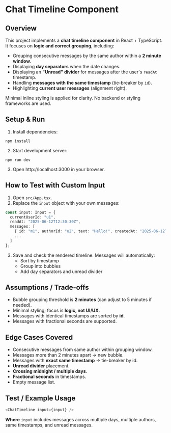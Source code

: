 # Chat Timeline Component

## Overview

This project implements a **chat timeline component** in React + TypeScript. It focuses on **logic and correct grouping**, including:

- Grouping consecutive messages by the same author within a **2 minute window**.
- Displaying **day separators** when the date changes.
- Displaying an **"Unread" divider** for messages after the user's `readAt` timestamp.
- Handling **messages with the same timestamp** (tie-breaker by `id`).
- Highlighting **current user messages** (alignment right).

Minimal inline styling is applied for clarity. No backend or styling frameworks are used.

## Setup & Run

1. Install dependencies:

```
npm install
```

2. Start development server:

```
npm run dev
```

3. Open http://localhost:3000 in your browser.

## How to Test with Custom Input

1. Open `src/App.tsx`.
2. Replace the `input` object with your own messages:

```typescript
const input: Input = {
  currentUserId: "u1",
  readAt: "2025-06-12T12:30:30Z",
  messages: [
    { id: "m1", authorId: "u2", text: "Hello!", createdAt: "2025-06-12T09:00:00Z" },
    ...
  ]
};
```

3. Save and check the rendered timeline. Messages will automatically:
   - Sort by timestamp
   - Group into bubbles
   - Add day separators and unread divider

## Assumptions / Trade-offs

- Bubble grouping threshold is **2 minutes** (can adjust to 5 minutes if needed).
- Minimal styling; focus is **logic, not UI/UX**.
- Messages with identical timestamps are sorted by **id**.
- Messages with fractional seconds are supported.

## Edge Cases Covered

- Consecutive messages from same author within grouping window.
- Messages more than 2 minutes apart → new bubble.
- Messages with **exact same timestamp** → tie-breaker by id.
- **Unread divider** placement.
- **Crossing midnight / multiple days**.
- **Fractional seconds** in timestamps.
- Empty message list.

## Test / Example Usage

```typescript
<ChatTimeline input={input} />
```

**Where** `input` includes messages across multiple days, multiple authors, same timestamps, and unread messages.